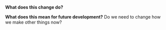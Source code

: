 **What does this change do?**

**What does this mean for future development?**
Do we need to change how we make other things now?